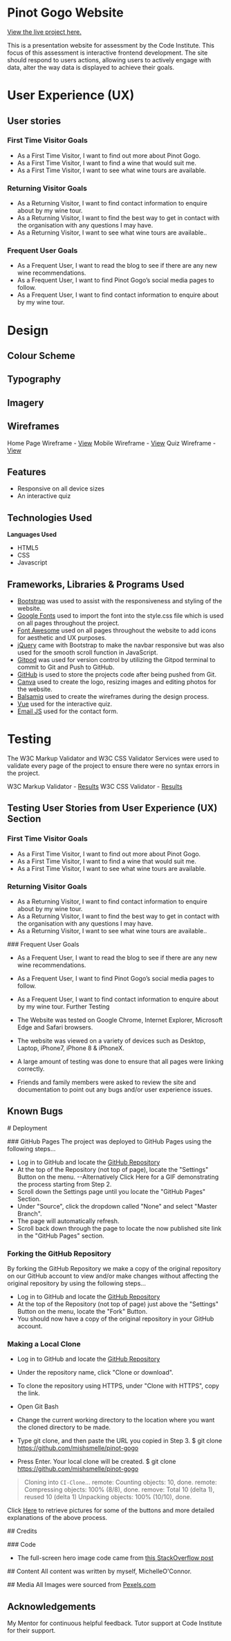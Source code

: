 # Pinot Gogo Website

[View the live project here.]()

This is a presentation website for assessment by the Code Institute. This focus of this assessment is interactive frontend development. The site should respond to users actions, allowing users to actively engage with data, alter the way data is displayed to achieve their goals. 

# User Experience (UX)

## User stories

### First Time Visitor Goals
* As a First Time Visitor, I want to find out more about Pinot Gogo. 
* As a First Time Visitor, I want to find a wine that would suit me. 
* As a First Time Visitor, I want to see what wine tours are available.

### Returning Visitor Goals
* As a Returning Visitor, I want to find contact information to enquire about by my wine tour. 
* As a Returning Visitor, I want to find the best way to get in contact with the organisation with any questions I may have.
* As a Returning Visitor, I want to see what wine tours are available..

### Frequent User Goals
* As a Frequent User, I want to read the blog to see if there are any new wine recommendations. 
* As a Frequent User, I want to find Pinot Gogo’s social media pages to follow. 
* As a Frequent User, I want to find contact information to enquire about by my wine tour. 

# Design

## Colour Scheme

## Typography

## Imagery

## Wireframes
Home Page Wireframe - [View]("assets/images/homepage-wireframe.png")
Mobile Wireframe - [View]("assets/images/Mobile_homepage.png")
Quiz Wireframe - [View]("assets/images/Quiz-desktop-wireframe.png")

## Features
* Responsive on all device sizes
* An interactive quiz 

## Technologies Used

**Languages Used**
* HTML5
* CSS
* Javascript

## Frameworks, Libraries & Programs Used
* [Bootstrap]() was used to assist with the responsiveness and styling of the website.
* [Google Fonts]() used to import the font into the style.css file which is used on all pages throughout the project.
* [Font Awesome]() used on all pages throughout the website to add icons for aesthetic and UX purposes.
* [jQuery]() came with Bootstrap to make the navbar responsive but was also used for the smooth scroll function in JavaScript.
* [Gitpod](https://ivory-chicken-o25zvxtn.ws-eu08.gitpod.io/) was used for version control by utilizing the Gitpod terminal to commit to Git and Push to GitHub.
* [GitHub](https://github.com/Mishsmelle/milestone-two) is used to store the projects code after being pushed from Git.
* [Canva](https://www.canva.com/) used to create the logo, resizing images and editing photos for the website.
* [Balsamiq]() used to create the wireframes during the design process.
* [Vue]() used for the interactive quiz. 
* [Email JS](https://dashboard.emailjs.com/admin/templates/30bekqu) used for the contact form. 

# Testing

The W3C Markup Validator and W3C CSS Validator Services were used to validate every page of the project to ensure there were no syntax errors in the project.

W3C Markup Validator - [Results]()
W3C CSS Validator - [Results]()

## Testing User Stories from User Experience (UX) Section

### First Time Visitor Goals
* As a First Time Visitor, I want to find out more about Pinot Gogo. 
* As a First Time Visitor, I want to find a wine that would suit me. 
* As a First Time Visitor, I want to see what wine tours are available.

### Returning Visitor Goals
* As a Returning Visitor, I want to find contact information to enquire about by my wine tour. 
* As a Returning Visitor, I want to find the best way to get in contact with the organisation with any questions I may have.
* As a Returning Visitor, I want to see what wine tours are available..

### Frequent User Goals
* As a Frequent User, I want to read the blog to see if there are any new wine recommendations. 
* As a Frequent User, I want to find Pinot Gogo’s social media pages to follow. 
* As a Frequent User, I want to find contact information to enquire about by my wine tour. 
Further Testing

* The Website was tested on Google Chrome, Internet Explorer, Microsoft Edge and Safari browsers.
* The website was viewed on a variety of devices such as Desktop, Laptop, iPhone7, iPhone 8 & iPhoneX.
* A large amount of testing was done to ensure that all pages were linking correctly.
* Friends and family members were asked to review the site and documentation to point out any bugs and/or user experience issues.

## Known Bugs
 
 
# Deployment

### GitHub Pages
The project was deployed to GitHub Pages using the following steps...
* Log in to GitHub and locate the [GitHub Repository]()
* At the top of the Repository (not top of page), locate the "Settings" Button on the menu.
--Alternatively Click Here for a GIF demonstrating the process starting from Step 2.
* Scroll down the Settings page until you locate the "GitHub Pages" Section.
* Under "Source", click the dropdown called "None" and select "Master Branch".
* The page will automatically refresh.
* Scroll back down through the page to locate the now published site link in the "GitHub Pages" section.

### Forking the GitHub Repository
By forking the GitHub Repository we make a copy of the original repository on our GitHub account to view and/or make changes without affecting the original repository by using the following steps...
* Log in to GitHub and locate the [GitHub Repository]()
* At the top of the Repository (not top of page) just above the "Settings" Button on the menu, locate the "Fork" Button.
* You should now have a copy of the original repository in your GitHub account.

### Making a Local Clone
* Log in to GitHub and locate the [GitHub Repository]()
* Under the repository name, click "Clone or download".
* To clone the repository using HTTPS, under "Clone with HTTPS", copy the link.
* Open Git Bash
* Change the current working directory to the location where you want the cloned directory to be made.
* Type git clone, and then paste the URL you copied in Step 3.
$ git clone https://github.com/mishsmelle/pinot-gogo

* Press Enter. Your local clone will be created.
$ git clone https://github.com/mishsmelle/pinot-gogo
> Cloning into `CI-Clone`...
> remote: Counting objects: 10, done.
> remote: Compressing objects: 100% (8/8), done.
> remove: Total 10 (delta 1), reused 10 (delta 1)
> Unpacking objects: 100% (10/10), done.

Click [Here](https://help.github.com/en/github/creating-cloning-and-archiving-repositories/cloning-a-repository#cloning-a-repository-to-github-desktop) to retrieve pictures for some of the buttons and more detailed explanations of the above process.

## Credits

### Code
* The full-screen hero image code came from [this StackOverflow post]()

## Content
All content was written by myself, MichelleO'Connor. 

## Media
All Images were sourced from [Pexels.com](https://www.pexels.com/)

## Acknowledgements
My Mentor for continuous helpful feedback.
Tutor support at Code Institute for their support.